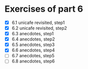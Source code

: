 # Exercises of part 6

- [x] 6.1 unicafe revisited, step1
- [x] 6.2 unicafe revisited, step2
- [x] 6.3 anecdotes, step1
- [x] 6.4 anecdotes, step2
- [x] 6.5 anecdotes, step3
- [x] 6.6 anecdotes, step4
- [ ] 6.7 anecdotes, step5
- [ ] 6.8 anecdotes, step6